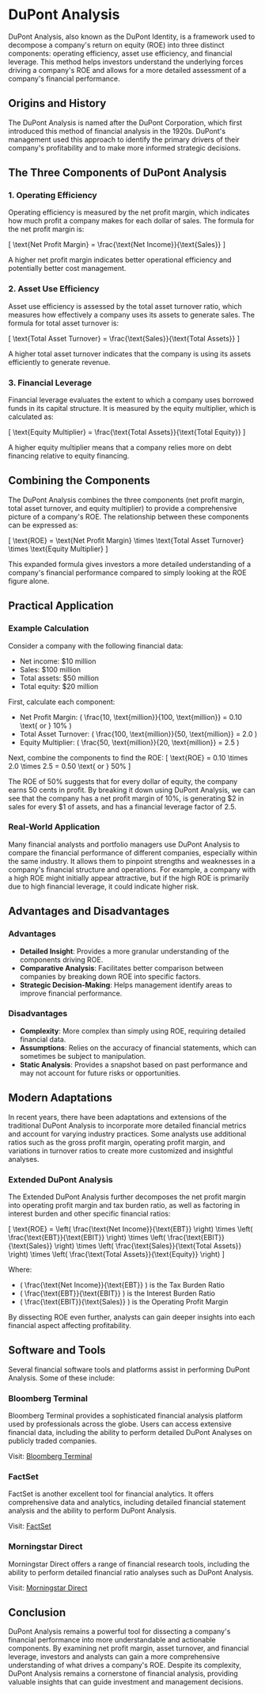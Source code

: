 # DuPont Analysis

DuPont Analysis, also known as the DuPont Identity, is a framework used to decompose a company's return on equity (ROE) into three distinct components: operating efficiency, asset use efficiency, and financial leverage. This method helps investors understand the underlying forces driving a company's ROE and allows for a more detailed assessment of a company's financial performance. 

## Origins and History

The DuPont Analysis is named after the DuPont Corporation, which first introduced this method of financial analysis in the 1920s. DuPont's management used this approach to identify the primary drivers of their company's profitability and to make more informed strategic decisions.

## The Three Components of DuPont Analysis

### 1. Operating Efficiency

Operating efficiency is measured by the net profit margin, which indicates how much profit a company makes for each dollar of sales. The formula for the net profit margin is:

\[
\text{Net Profit Margin} = \frac{\text{Net Income}}{\text{Sales}}
\]

A higher net profit margin indicates better operational efficiency and potentially better cost management.

### 2. Asset Use Efficiency

Asset use efficiency is assessed by the total asset turnover ratio, which measures how effectively a company uses its assets to generate sales. The formula for total asset turnover is:

\[
\text{Total Asset Turnover} = \frac{\text{Sales}}{\text{Total Assets}}
\]

A higher total asset turnover indicates that the company is using its assets efficiently to generate revenue.

### 3. Financial Leverage

Financial leverage evaluates the extent to which a company uses borrowed funds in its capital structure. It is measured by the equity multiplier, which is calculated as:

\[
\text{Equity Multiplier} = \frac{\text{Total Assets}}{\text{Total Equity}}
\]

A higher equity multiplier means that a company relies more on debt financing relative to equity financing.

## Combining the Components

The DuPont Analysis combines the three components (net profit margin, total asset turnover, and equity multiplier) to provide a comprehensive picture of a company's ROE. The relationship between these components can be expressed as:

\[
\text{ROE} = \text{Net Profit Margin} \times \text{Total Asset Turnover} \times \text{Equity Multiplier}
\]

This expanded formula gives investors a more detailed understanding of a company's financial performance compared to simply looking at the ROE figure alone.

## Practical Application

### Example Calculation

Consider a company with the following financial data:
- Net income: $10 million
- Sales: $100 million
- Total assets: $50 million
- Total equity: $20 million

First, calculate each component:
- Net Profit Margin: \( \frac{10\, \text{million}}{100\, \text{million}} = 0.10 \text{ or } 10\% \)
- Total Asset Turnover: \( \frac{100\, \text{million}}{50\, \text{million}} = 2.0 \)
- Equity Multiplier: \( \frac{50\, \text{million}}{20\, \text{million}} = 2.5 \)

Next, combine the components to find the ROE:
\[
\text{ROE} = 0.10 \times 2.0 \times 2.5 = 0.50 \text{ or } 50\%
\]

The ROE of 50% suggests that for every dollar of equity, the company earns 50 cents in profit. By breaking it down using DuPont Analysis, we can see that the company has a net profit margin of 10%, is generating $2 in sales for every $1 of assets, and has a financial leverage factor of 2.5.

### Real-World Application

Many financial analysts and portfolio managers use DuPont Analysis to compare the financial performance of different companies, especially within the same industry. It allows them to pinpoint strengths and weaknesses in a company's financial structure and operations. For example, a company with a high ROE might initially appear attractive, but if the high ROE is primarily due to high financial leverage, it could indicate higher risk.

## Advantages and Disadvantages

### Advantages

- **Detailed Insight**: Provides a more granular understanding of the components driving ROE.
- **Comparative Analysis**: Facilitates better comparison between companies by breaking down ROE into specific factors.
- **Strategic Decision-Making**: Helps management identify areas to improve financial performance.

### Disadvantages

- **Complexity**: More complex than simply using ROE, requiring detailed financial data.
- **Assumptions**: Relies on the accuracy of financial statements, which can sometimes be subject to manipulation.
- **Static Analysis**: Provides a snapshot based on past performance and may not account for future risks or opportunities.

## Modern Adaptations

In recent years, there have been adaptations and extensions of the traditional DuPont Analysis to incorporate more detailed financial metrics and account for varying industry practices. Some analysts use additional ratios such as the gross profit margin, operating profit margin, and variations in turnover ratios to create more customized and insightful analyses.

### Extended DuPont Analysis

The Extended DuPont Analysis further decomposes the net profit margin into operating profit margin and tax burden ratio, as well as factoring in interest burden and other specific financial ratios:

\[
\text{ROE} = \left( \frac{\text{Net Income}}{\text{EBT}} \right) \times \left( \frac{\text{EBT}}{\text{EBIT}} \right) \times \left( \frac{\text{EBIT}}{\text{Sales}} \right) \times \left( \frac{\text{Sales}}{\text{Total Assets}} \right) \times \left( \frac{\text{Total Assets}}{\text{Equity}} \right)
\]

Where:
- \( \frac{\text{Net Income}}{\text{EBT}} \) is the Tax Burden Ratio
- \( \frac{\text{EBT}}{\text{EBIT}} \) is the Interest Burden Ratio
- \( \frac{\text{EBIT}}{\text{Sales}} \) is the Operating Profit Margin

By dissecting ROE even further, analysts can gain deeper insights into each financial aspect affecting profitability.

## Software and Tools

Several financial software tools and platforms assist in performing DuPont Analysis. Some of these include:

### Bloomberg Terminal

Bloomberg Terminal provides a sophisticated financial analysis platform used by professionals across the globe. Users can access extensive financial data, including the ability to perform detailed DuPont Analyses on publicly traded companies.

Visit: [Bloomberg Terminal](https://www.bloomberg.com/professional/solution/bloomberg-terminal/)

### FactSet

FactSet is another excellent tool for financial analytics. It offers comprehensive data and analytics, including detailed financial statement analysis and the ability to perform DuPont Analysis.

Visit: [FactSet](https://www.factset.com/)

### Morningstar Direct

Morningstar Direct offers a range of financial research tools, including the ability to perform detailed financial ratio analyses such as DuPont Analysis.

Visit: [Morningstar Direct](https://www.morningstar.com/products/direct)

## Conclusion

DuPont Analysis remains a powerful tool for dissecting a company's financial performance into more understandable and actionable components. By examining net profit margin, asset turnover, and financial leverage, investors and analysts can gain a more comprehensive understanding of what drives a company's ROE. Despite its complexity, DuPont Analysis remains a cornerstone of financial analysis, providing valuable insights that can guide investment and management decisions.